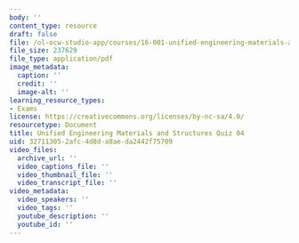 ```yaml
---
body: ''
content_type: resource
draft: false
file: /ol-ocw-studio-app/courses/16-001-unified-engineering-materials-and-structures-fall-2021/mit16_001_f21_q04.pdf
file_size: 237629
file_type: application/pdf
image_metadata:
  caption: ''
  credit: ''
  image-alt: ''
learning_resource_types:
- Exams
license: https://creativecommons.org/licenses/by-nc-sa/4.0/
resourcetype: Document
title: Unified Engineering Materials and Structures Quiz 04
uid: 32711305-2afc-4d8d-a8ae-da2442f75709
video_files:
  archive_url: ''
  video_captions_file: ''
  video_thumbnail_file: ''
  video_transcript_file: ''
video_metadata:
  video_speakers: ''
  video_tags: ''
  youtube_description: ''
  youtube_id: ''
---
```

